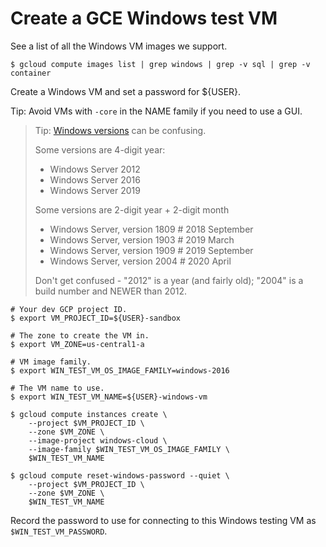 # Create a GCE Windows test VM

See a list of all the Windows VM images we support.

```shell
$ gcloud compute images list | grep windows | grep -v sql | grep -v container
```

Create a Windows VM and set a password for ${USER}.

Tip: Avoid VMs with `-core` in the NAME family if you need to use a GUI.

> Tip: [Windows versions](https://en.wikipedia.org/wiki/Windows_Server) can be
> confusing.
>
> Some versions are 4-digit year:
>
> *   Windows Server 2012
> *   Windows Server 2016
> *   Windows Server 2019
>
> Some versions are 2-digit year + 2-digit month
>
> *   Windows Server, version 1809 # 2018 September
> *   Windows Server, version 1903 # 2019 March
> *   Windows Server, version 1909 # 2019 September
> *   Windows Server, version 2004 # 2020 April
>
> Don't get confused - "2012" is a year (and fairly old); "2004" is a build
> number and NEWER than 2012.

```shell
# Your dev GCP project ID.
$ export VM_PROJECT_ID=${USER}-sandbox

# The zone to create the VM in.
$ export VM_ZONE=us-central1-a

# VM image family.
$ export WIN_TEST_VM_OS_IMAGE_FAMILY=windows-2016

# The VM name to use.
$ export WIN_TEST_VM_NAME=${USER}-windows-vm

$ gcloud compute instances create \
    --project $VM_PROJECT_ID \
    --zone $VM_ZONE \
    --image-project windows-cloud \
    --image-family $WIN_TEST_VM_OS_IMAGE_FAMILY \
    $WIN_TEST_VM_NAME

$ gcloud compute reset-windows-password --quiet \
    --project $VM_PROJECT_ID \
    --zone $VM_ZONE \
    $WIN_TEST_VM_NAME
```

Record the password to use for connecting to this Windows testing VM as
`$WIN_TEST_VM_PASSWORD`.

